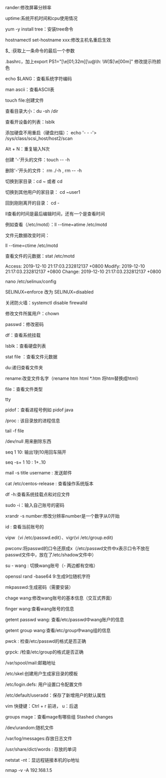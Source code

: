 rander:修改屏幕分辨率

uptime:系统开机时间和cpu使用情况

yum -y install tree：安装tree命令

hostnamectl set-hostname xxx:修改主机名重启生效

$_ :获取上一条命令的最后一个参数

.bashrc，加上export PS1="\[\e[01;32m\][\u@\h: \W]\$\[\e[00m\]" 修改提示符颜色

echo $LANG：查看系统字符编码

man ascii：查看ASCII表

touch file:创建文件

查看目录大小：du -sh /dir

查看开设备的列表：lsblk

添加硬盘不用重启（硬盘扫描）： echo '- - -'> /sys/class/scsi_host/host2/scan

Alt + N：重复输入N次

创建 '-'开头的文件：touch -- -h

删除'-'开头的文件： rm ./-h , rm -- -h

切换到家目录：cd ~  或者 cd

切换到其他用户的家目录： cd ~user1

回到刚刚离开的目录： cd -

ll查看的时间是最后编辑时间，还有一个是查看时间 

例如查看（/etc/motd）：ll --time=atime /etc/motd

文件元数据改变时间：

ll --time=ctime /etc/motd

查看文件的元数据：stat /etc/motd

Access: 2019-12-10 21:17:03.232812137 +0800
Modify: 2019-12-10 21:17:03.232812137 +0800
Change: 2019-12-10 21:17:03.232812137 +0800

nano /etc/selinux/config

SELINUX=enforce 改为 SELINUX=disabled

关闭防火墙：systemctl disable firewalld

修改文件所属用户：chown

passwd：修改密码

df：查看系统挂载

lsblk：查看硬盘列表

stat file ：查看文件元数据

du:递归查看文件夹

rename:改变文件名字（rename htm html *.htm 将htm替换成html）

file：查看文件类型

tty

pidof：查看进程号例如 pidof java

/proc : 该目录放的进程信息

tail -f file

/dev/null 用来删除东西

seq 1 10: 输出1到10用回车隔开

seq -s+ 1 10 : 1+..10

mail -s title username : 发送邮件

cat /etc/centos-release : 查看操作系统版本

df -h:查看系统挂载点和对应文件

sudo -i：输入自己账号的密码

xrandr -s number:修改分辨率number是一个数字从0开始

id : 查看当前账号的

vipw（vi /etc/passwd.edit）、vigr(vi /etc/group.edit)

pwconv:将passwd的口令还原成x（/etc/passwd文件中x表示口令不放在passwd文件中，放在了/etc/shadow文件中）

su - wang : 切换wang账号（- 两边都有空格）

openssl rand -base64 9:生成9位随机字符

mkpasswd:生成密码（需要安装）

chage wang:修改wang账号的基本信息（交互式界面）

finger wang:查看wang账号的信息

getent passwd wang: 查看/etc/passwd中wang账户的信息

getent group wang:查看/etc/group中wang组的信息

pwck : 检查/etc/passwd的格式是否正确

grpck: /检查/etc/group的格式是否正确

/var/spool/mail:邮箱地址

/etc/skel:创建用户生成家目录的模板

/etc/login.defs: 用户设置口令配置文件

/etc/default/useradd：保存了新增用户的默认属性

vim 快捷键：Ctrl + r 前进， u：后退

groups mage：查看mage有哪些组
Stashed changes

/dev/urandom:随机文件

/var/log/messages:存放日志文件

/usr/share/dict/words : 存放的单词

netstat -nt：显远程链接本机的ip地址

nmap -v -A 192.168.1.5
